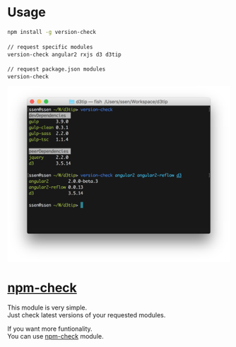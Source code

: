 # Usage

```sh
npm install -g version-check

// request specific modules
version-check angular2 rxjs d3 d3tip

// request package.json modules
version-check
```

![screenshot](readme.png)

# [npm-check]

This module is very simple.   
Just check latest versions of your requested modules.
 
If you want more funtionality.    
You can use [npm-check] module.

[npm-check]: https://www.npmjs.com/package/npm-check